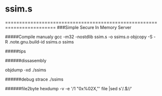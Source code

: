# ssim.s
========================================================================
###Simple Secure In Memory Server

#####Compile manualy
gcc -m32 -nostdlib ssim.s -o ssims.o
objcopy -S -R .note.gnu.build-id ssims.o ssims

#####tips

######dissasembly

objdump -xd ./ssims

######debug
strace ./ssims

######file2byte
hexdump -v -e '/1 "0x%02X,"' file |sed s'/.$//'

